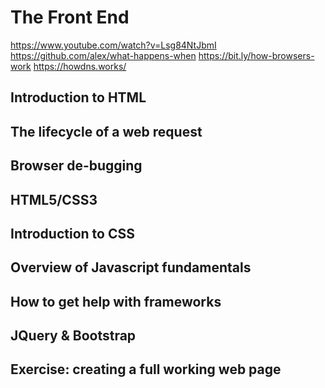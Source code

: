 # The Front End
https://www.youtube.com/watch?v=Lsg84NtJbmI
https://github.com/alex/what-happens-when
https://bit.ly/how-browsers-work
https://howdns.works/
## Introduction to HTML
## The lifecycle of a web request
## Browser de-bugging
## HTML5/CSS3
## Introduction to CSS
## Overview of Javascript fundamentals
## How to get help with frameworks
## JQuery & Bootstrap
## Exercise: creating a full working web page
